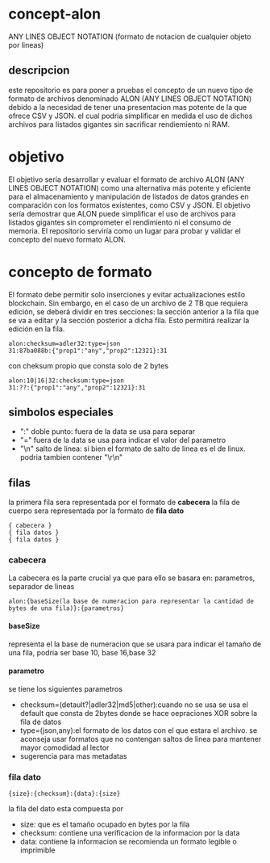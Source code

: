 # concept-alon
ANY LINES OBJECT NOTATION (formato de notacion de cualquier objeto por lineas)
## descripcion
este repositorio es para poner a pruebas el concepto de un nuevo tipo de formato de archivos denominado ALON (ANY LINES OBJECT NOTATION) debido a la necesidad de tener una presentacion mas potente de la que ofrece CSV y JSON. el cual podria simplificar en medida el uso de dichos archivos para listados gigantes sin sacrificar rendiemiento ni RAM. 

# objetivo
El objetivo  sería desarrollar y evaluar el formato de archivo ALON (ANY LINES OBJECT NOTATION) como una alternativa más potente y eficiente para el almacenamiento y manipulación de listados de datos grandes en comparación con los formatos existentes, como CSV y JSON. El objetivo sería demostrar que ALON puede simplificar el uso de archivos para listados gigantes sin comprometer el rendimiento ni el consumo de memoria. El repositorio serviría como un lugar para probar y validar el concepto del nuevo formato ALON.

# concepto de formato
El formato debe permitir solo inserciones y evitar actualizaciones estilo blockchain. Sin embargo, en el caso de un archivo de 2 TB que requiera edición, se deberá dividir en tres secciones: la sección anterior a la fila que se va a editar y la sección posterior a dicha fila. Esto permitirá realizar la edición en la fila.
```alon
alon:checksum=adler32:type=json
31:87ba088b:{"prop1":"any","prop2":12321}:31
```
con cheksum propio que consta solo de 2 bytes
```alon
alon:10|16|32:checksum:type=json
31:??:{"prop1":"any","prop2":12321}:31
```
## simbolos especiales
* ":" doble punto: fuera de la data se usa para separar 
* "=" fuera de la data se usa para indicar el valor del parametro 
* "\n" salto de linea: si bien el formato de salto de linea es el de linux. podria tambien contener "\r\n"
## filas
la primera fila sera representada por el formato de **cabecera**
la fila de cuerpo sera representada por la formato de **fila dato**
```alon
{ cabecera }
{ fila datos }
{ fila datos }

```
### cabecera
La cabecera es la parte crucial ya que para ello se basara en: parametros, separador de lineas
```alon
alon:{baseSize(la base de numeracion para representar la cantidad de bytes de una fila)}:{parametros}
```
#### baseSize
representa el la base de numeracion que se usara para indicar el tamaño de una fila, podria ser base 10, base 16,base 32
#### parametro
se tiene los siguientes parametros
* checksum=(detault?|adler32|md5|other):cuando no se usa se usa el default que consta de 2bytes donde se hace oepraciones XOR sobre la fila de datos
* type=(json,any):el formato de los datos con el que estara el archivo. se aconseja usar formatos que no contengan saltos de linea para mantener mayor comodidad al lector
* sugerencia para mas metadatas

### fila dato

```alon
{size}:{checksum}:{data}:{size}
```

la fila del dato esta compuesta por
* size: que es el tamaño ocupado en bytes por la fila
* checksum: contiene una verificacion de la informacion por la data
* data: contiene la informacion se recomienda un formato legible o imprimible
